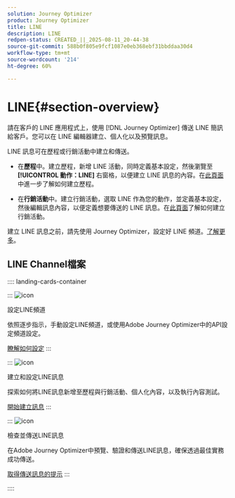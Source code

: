 ```yaml
---
solution: Journey Optimizer
product: Journey Optimizer
title: LINE
description: LINE
redpen-status: CREATED_||_2025-08-11_20-44-38
source-git-commit: 588b0f805e9fcf1087e0eb368ebf31bbddaa30d4
workflow-type: tm+mt
source-wordcount: '214'
ht-degree: 60%

---
```



# LINE{#section-overview}


請在客戶的 LINE 應用程式上，使用 [!DNL Journey Optimizer] 傳送 LINE 簡訊給客戶。您可以在 LINE 編輯器建立、個人化以及預覽訊息。

LINE 訊息可在歷程或行銷活動中建立和傳送。 

* 在&#x200B;**歷程**&#x200B;中。建立歷程，新增 LINE 活動，同時定義基本設定，然後瀏覽至 **[!UICONTROL 動作：LINE]** 右窗格，以便建立 LINE 訊息的內容。在[此頁面](../using/building-journeys/journey-gs.md)中進一步了解如何建立歷程。

* 在&#x200B;**行銷活動**&#x200B;中。建立行銷活動，選取 LINE 作為您的動作，並定義基本設定，然後編輯訊息內容，以便定義想要傳送的 LINE 訊息。在[此頁面](../using/campaigns/create-campaign.md#configure)了解如何建立行銷活動。

建立 LINE 訊息之前，請先使用 Journey Optimizer，設定好 LINE 頻道。[了解更多](../using/line/line-configuration.md)。

## LINE Channel檔案

:::: landing-cards-container

:::
![icon](https://cdn.experienceleague.adobe.com/icons/gear.svg?lang=zh-Hant)

設定LINE頻道

依照逐步指示，手動設定LINE頻道，或使用Adobe Journey Optimizer中的API設定頻道設定。

[瞭解如何設定](../using/line/line-configuration.md)
:::

:::
![icon](https://cdn.experienceleague.adobe.com/icons/list-check.svg?lang=zh-Hant)

建立和設定LINE訊息

探索如何將LINE訊息新增至歷程與行銷活動、個人化內容，以及執行內容測試。

[開始建立訊息](../using/line/create-line.md)
:::

:::
![icon](https://cdn.experienceleague.adobe.com/icons/bullseye.svg?lang=zh-Hant)

檢查並傳送LINE訊息

在Adobe Journey Optimizer中預覽、驗證和傳送LINE訊息，確保透過最佳實務成功傳送。

[取得傳送訊息的提示](../using/line/send-line.md)
:::

::::
